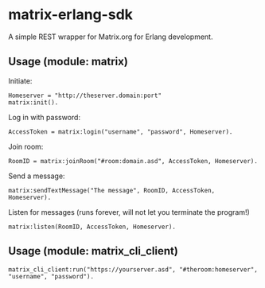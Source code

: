 # matrix-erlang-sdk

A simple REST wrapper for Matrix.org for Erlang development.

## Usage (module: matrix)
Initiate:
```
Homeserver = "http://theserver.domain:port"
matrix:init().
```

Log in with password:
```
AccessToken = matrix:login("username", "password", Homeserver).
```

Join room:
```
RoomID = matrix:joinRoom("#room:domain.asd", AccessToken, Homeserver).
```

Send a message:
```
matrix:sendTextMessage("The message", RoomID, AccessToken, Homeserver).
```

Listen for messages (runs forever, will not let you terminate the program!)
```
matrix:listen(RoomID, AccessToken, Homeserver).
```

## Usage (module: matrix_cli_client)
```
matrix_cli_client:run("https://yourserver.asd", "#theroom:homeserver", "username", "password").
```
